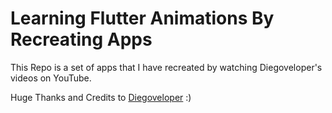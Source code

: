 # Learning Flutter Animations By Recreating Apps

This Repo is a set of apps that I have recreated by watching Diegoveloper's videos on YouTube.

Huge Thanks and Credits to [Diegoveloper](https://www.youtube.com/c/diegoveloper) :)

